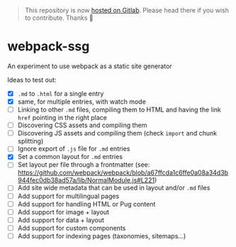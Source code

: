 > This repository is now [hosted on Gitlab](https://gitlab.com/romaricpascal/webpack-ssg). Please head there if you wish to contribute. Thanks 🙂

webpack-ssg
===========

An experiment to use webpack as a static site generator

Ideas to test out:

- [x] `.md` to `.html` for a single entry
- [x] same, for multiple entries, with watch mode
- [ ] Linking to other `.md` files, compiling them to HTML and having the link `href` pointing in the right place
- [ ] Discovering CSS assets and compiling them
- [ ] Discovering JS assets and compiling them (check `import` and chunk splitting)
- [ ] Ignore export of `.js` file for `.md` entries
- [x] Set a common layout for `.md` entries
- [ ] Set layout per file through a frontmatter (see: https://github.com/webpack/webpack/blob/a67ffcda1c6ffe0a08a34d3b944fec0db38ad57a/lib/NormalModule.js#L221)
- [ ] Add site wide metadata that can be used in layout and/or `.md` files
- [ ] Add support for multilingual pages
- [ ] Add support for handling HTML or Pug content
- [ ] Add support for image + layout
- [ ] Add support for data + layout
- [ ] Add support for custom components
- [ ] Add support for indexing pages (taxonomies, sitemaps...)
